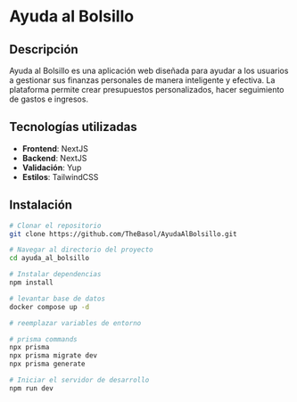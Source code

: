 # Ayuda al Bolsillo

## Descripción
Ayuda al Bolsillo es una aplicación web diseñada para ayudar a los usuarios a gestionar sus finanzas personales de manera inteligente y efectiva. La plataforma permite crear presupuestos personalizados, hacer seguimiento de gastos e ingresos.


## Tecnologías utilizadas

- **Frontend**: NextJS
- **Backend**: NextJS
- **Validación**: Yup
- **Estilos**: TailwindCSS

## Instalación

```bash
# Clonar el repositorio
git clone https://github.com/TheBasol/AyudaAlBolsillo.git

# Navegar al directorio del proyecto
cd ayuda_al_bolsillo

# Instalar dependencias
npm install

# levantar base de datos
docker compose up -d

# reemplazar variables de entorno

# prisma commands
npx prisma
npx prisma migrate dev
npx prisma generate

# Iniciar el servidor de desarrollo
npm run dev